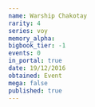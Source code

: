 ```yaml
---
name: Warship Chakotay
rarity: 4
series: voy
memory_alpha:
bigbook_tier: -1
events: 0
in_portal: true
date: 19/12/2016
obtained: Event
mega: false
published: true
---
```



